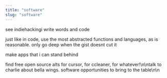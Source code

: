 ```yaml
---
title: "software"
slug: "software"
---
```


see indiehackingi write words and code

just like in code, use the most abstracted functions and languages, as is reasonable. only go deep when the gist doesnt cut it


make apps that i can stand behind

find free open source alts for cursor, for ccleaner, for whatever!\n\ntalk to charlie about bella wings. software opportunities to bring to the table\n\n